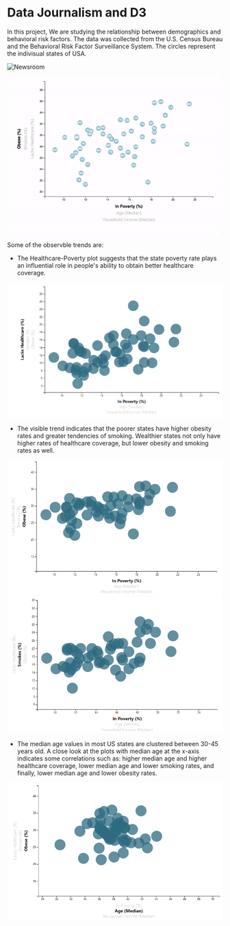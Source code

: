 # Data Journalism and D3

In this project, We are studying the relationship between demographics and behavioral risk factors. The data was collected from the U.S. Census Bureau and the Behavioral Risk Factor Surveillance System. The circles represent the indivisual states of USA.

![Newsroom](https://media.giphy.com/media/v2xIous7mnEYg/giphy.gif)


![7-animated-scatter](Images/7-animated-scatter.gif)


Some of the observble trends are:

* The Healthcare-Poverty plot suggests that the state poverty rate plays an influential role in people's ability to obtain better healthcare coverage.


![healthcare](Images/healthcare-poverty.png)


* The visible trend indicates that the poorer states have higher obesity rates and greater tendencies of smoking. Wealthier states not only have higher rates of healthcare coverage, but lower obesity and smoking rates as well.

![obesity](Images/obesity_rate.png)
![smoking](Images/smoke.png)


* The median age values in most US states are clustered between 30-45 years old. A close look at the plots with median age at the x-axis indicates some correlations such as: higher median age and higher healthcare coverage, lower median age and lower smoking rates, and finally, lower median age and lower obesity rates.

![smoking](Images/age.png)


